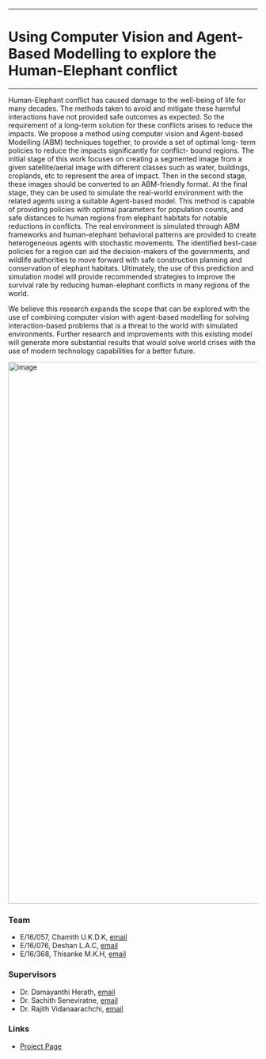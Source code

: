 ___
# Using Computer Vision and Agent-Based Modelling to explore the Human-Elephant conflict
___

Human-Elephant conflict has caused damage to the well-being of life for many decades. The methods taken to avoid and mitigate these harmful interactions have not provided safe outcomes as expected. So the requirement of a long-term solution for these conflicts arises to reduce the impacts. We propose a method using computer vision and Agent-based Modelling (ABM) techniques together, to provide a set of optimal long- term policies to reduce the impacts significantly for conflict- bound regions. The initial stage of this work focuses on creating a segmented image from a given satellite/aerial image with different classes such as water, buildings, croplands, etc to represent the area of impact. Then in the second stage, these images should be converted to an ABM-friendly format. At the final stage, they can be used to simulate the real-world environment with the related agents using a suitable Agent-based model. This method is capable of providing policies with optimal parameters for population counts, and safe distances to human regions from elephant habitats for notable reductions in conflicts. The real environment is simulated through ABM frameworks and human-elephant behavioral patterns are provided to create heterogeneous agents with stochastic movements. The identified best-case policies for a region can aid the decision-makers of the governments, and wildlife authorities to move forward with safe construction planning and conservation of elephant habitats. Ultimately, the use of this prediction and simulation model will provide recommended strategies to improve the survival rate by reducing human-elephant conflicts in many regions of the world.

We believe this research expands the scope that can be explored with the use of combining computer vision with agent-based modelling for solving interaction-based problems that is a threat to the world with simulated environments. Further research and improvements with this existing model will generate more substantial results that would solve world crises with the use of modern technology capabilities for a better future.



<img width="1095" alt="image" src="https://user-images.githubusercontent.com/59405594/220525567-51382a48-9405-478b-8528-f082046d02ce.png">

### Team

- E/16/057, Chamith U.K.D.K, [email](mailto:e16057@eng.pdn.ac.lk)
- E/16/076, Deshan L.A.C, [email](mailto:e16076@eng.pdn.ac.lk)
- E/16/368, Thisanke M.K.H, [email](mailto:e16368@eng.pdn.ac.lk)

### Supervisors

- Dr. Damayanthi Herath, [email](mailto:damayanthiherath@eng.pdn.ac.lk)
- Dr. Sachith Seneviratne, [email](mailto:sachith.seneviratne@unimelb.edu.au)
- Dr. Rajith Vidanaarachchi, [email](mailto:rajith.vidanaarachchi@unimelb.edu.au)

### Links

- [Project Page](https://cepdnaclk.github.io/e16-4yp-Using-Computer-Vision-and-Agent-Based-Modelling-to-Explore-the-Human-Elephant-Conflict/)
